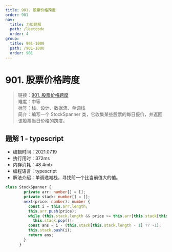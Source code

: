 ```yaml
---
title: 901. 股票价格跨度
order: 901
nav:
  title: 力扣题解
  path: /leetcode
  order: 4
group:
  title: 901-1000
  path: /901-1000
  order: 901
---
```


# 901. 股票价格跨度
    
> 链接：[901. 股票价格跨度](https://leetcode-cn.com/problems/online-stock-span/)  
> 难度：中等  
> 标签：栈、设计、数据流、单调栈  
> 简介：编写一个 StockSpanner 类，它收集某些股票的每日报价，并返回该股票当日价格的跨度。
      
## 题解 1 - typescript
- 编辑时间：2021.07.19
- 执行用时：372ms
- 内存消耗：48.4mb
- 编程语言：typescript
- 解法介绍：单调递减栈，寻找前一个比当前值大的值。
```typescript
class StockSpanner {
        private arr: number[] = [];
        private stack: number[] = [];
        next(price: number): number {
          const i = this.arr.length;
          this.arr.push(price);
          while (this.stack.length && price >= this.arr[this.stack[this.stack.length - 1]])
            this.stack.pop()!;
          const ans = i - (this.stack[this.stack.length - 1] ?? -1);
          this.stack.push(i);
          return ans;
        }
      } 
```

      